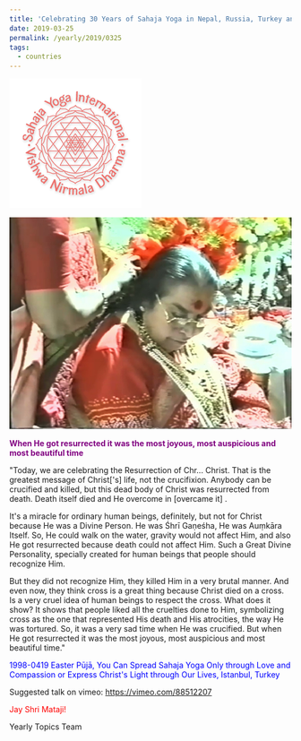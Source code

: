 ```yaml
---
title: 'Celebrating 30 Years of Sahaja Yoga in Nepal, Russia, Turkey and Ukraine, Post 9'
date: 2019-03-25
permalink: /yearly/2019/0325
tags:
  - countries
---
```


![PICTURE 9](/images/image9.png)

![PICTURE 16](/images/image16.png)

<p style="color:purple; text-align:left;">
<b>When He got resurrected it was the most joyous, most auspicious and most beautiful time</b><br>
</p>

"Today, we are celebrating the Resurrection of Chr... Christ. That is the greatest message of Christ['s] life, not the crucifixion. Anybody can be crucified and killed, but this dead body of Christ was resurrected from death. Death itself died and He overcome in [overcame it] . 

It's a miracle for ordinary human beings, definitely, but not for Christ because He was a Divine Person. He was Śhrī Gaṇeśha, He was Auṃkāra Itself. So, He could walk on the water, gravity would not affect Him, and also He got resurrected because death could not affect Him. Such a Great Divine Personality, specially created for human beings that people should recognize Him. 

But they did not recognize Him, they killed Him in a very brutal manner. And even now, they think cross is a great thing because Christ died on a cross. Is a very cruel idea of human beings to respect the cross. What does it show? It shows that people liked all the cruelties done to Him, symbolizing cross as the one that represented His death and His atrocities, the way He was tortured. 
So, it was a very sad time when He was crucified. But when He got resurrected it was the most joyous, most auspicious and most beautiful time."
 

<p style="color:blue;">
1998-0419 Easter Pūjā, You Can Spread Sahaja Yoga Only through Love and Compassion or Express Christ's Light through Our Lives, Istanbul, Turkey
</p>

Suggested talk on vimeo: <a href="https://vimeo.com/88512207"> https://vimeo.com/88512207</a>

<p style="color:red;">Jay Shri Mataji!<br></p>

Yearly Topics Team
